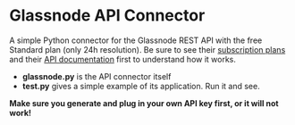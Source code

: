 # Glassnode API Connector

A simple Python connector for the Glassnode REST API with the free Standard plan (only 24h resolution). Be sure to see their [subscription plans](https://studio.glassnode.com/pricing) and their [API documentation](https://docs.glassnode.com/) first to understand how it works.

- **glassnode.py** is the API connector itself 
- **test.py** gives a simple example of its application. Run it and see.	

__Make sure you generate and plug in your own API key first, or it will not work!__ 
